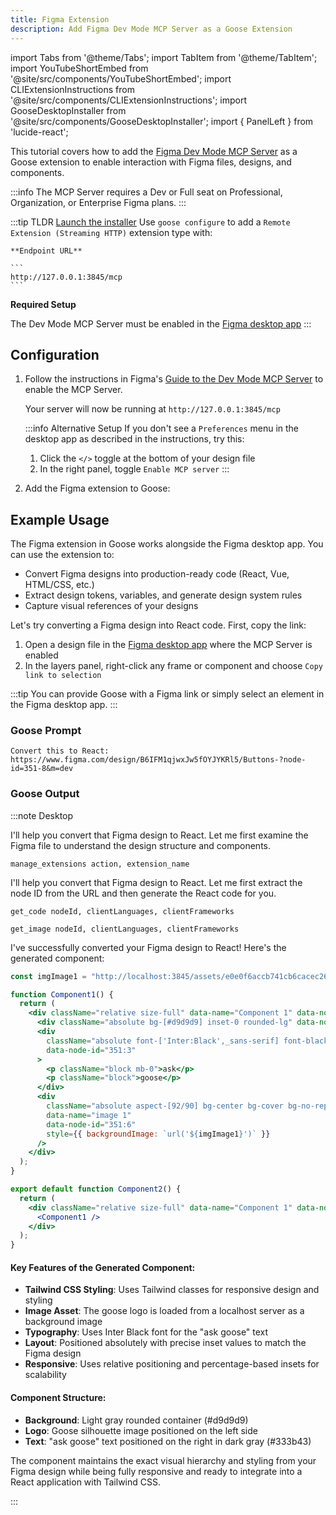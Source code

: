 ```yaml
---
title: Figma Extension
description: Add Figma Dev Mode MCP Server as a Goose Extension
---
```


import Tabs from '@theme/Tabs';
import TabItem from '@theme/TabItem';
import YouTubeShortEmbed from '@site/src/components/YouTubeShortEmbed';
import CLIExtensionInstructions from '@site/src/components/CLIExtensionInstructions';
import GooseDesktopInstaller from '@site/src/components/GooseDesktopInstaller';
import { PanelLeft } from 'lucide-react';

This tutorial covers how to add the [Figma Dev Mode MCP Server](https://help.figma.com/hc/en-us/articles/32132100833559-Guide-to-the-Dev-Mode-MCP-Server) as a Goose extension to enable interaction with Figma files, designs, and components.

:::info
The MCP Server requires a Dev or Full seat on Professional, Organization, or Enterprise Figma plans.
:::

:::tip TLDR
<Tabs groupId="interface">
  <TabItem value="ui" label="goose Desktop" default>
    [Launch the installer](goose://extension?type=streamable_http&url=http%3A%2F%2F127.0.0.1%3A3845%2Fmcp&id=figma&name=Figma&description=Convert%20Figma%20designs%20into%20code%20and%20extract%20design%20context)
  </TabItem>
  <TabItem value="cli" label="goose CLI">
    Use `goose configure` to add a `Remote Extension (Streaming HTTP)` extension type with:
    
    **Endpoint URL**
    
    ```
    http://127.0.0.1:3845/mcp
    ```
  </TabItem>
</Tabs>

**Required Setup**

The Dev Mode MCP Server must be enabled in the [Figma desktop app](https://www.figma.com/downloads/)
:::

## Configuration

1. Follow the instructions in Figma's [Guide to the Dev Mode MCP Server](https://help.figma.com/hc/en-us/articles/32132100833559-Guide-to-the-Dev-Mode-MCP-Server) to enable the MCP Server.

   Your server will now be running at `http://127.0.0.1:3845/mcp`

   :::info Alternative Setup
   If you don't see a `Preferences` menu in the desktop app as described in the instructions, try this:
   1. Click the `</>` toggle at the bottom of your design file
   2. In the right panel, toggle `Enable MCP server`
   :::

2. Add the Figma extension to Goose:
   <Tabs groupId="interface">
     <TabItem value="ui" label="goose Desktop" default>
       <GooseDesktopInstaller
         extensionId="figma"
         extensionName="Figma"
         description="Convert Figma designs into code and extract design context"
         type="http"
         url="http://127.0.0.1:3845/mcp"
       />
     </TabItem>
     <TabItem value="cli" label="goose CLI">
       <CLIExtensionInstructions            
         name="figma"
         type="http"
         url="http://127.0.0.1:3845/mcp"
         timeout={300}
       />
     </TabItem>
   </Tabs>

## Example Usage

The Figma extension in Goose works alongside the Figma desktop app. You can use the extension to:
- Convert Figma designs into production-ready code (React, Vue, HTML/CSS, etc.)
- Extract design tokens, variables, and generate design system rules
- Capture visual references of your designs

Let's try converting a Figma design into React code. First, copy the link:
  1. Open a design file in the [Figma desktop app](https://www.figma.com/downloads/) where the MCP Server is enabled
  2. In the layers panel, right-click any frame or component and choose `Copy link to selection`

:::tip
You can provide Goose with a Figma link or simply select an element in the Figma desktop app.
:::

### Goose Prompt

```
Convert this to React: https://www.figma.com/design/B6IFM1qjwxJw5fOYJYKRl5/Buttons-?node-id=351-8&m=dev
```

### Goose Output

:::note Desktop

I'll help you convert that Figma design to React. Let me first examine the Figma file to understand the design structure and components.

```
manage_extensions action, extension_name
```

I'll help you convert that Figma design to React. Let me first extract the node ID from the URL and then generate the React code for you.

```
get_code nodeId, clientLanguages, clientFrameworks
```

```
get_image nodeId, clientLanguages, clientFrameworks
```

I've successfully converted your Figma design to React! Here's the generated component:

```jsx
const imgImage1 = "http://localhost:3845/assets/e0e0f6accb741cb6cacec2697cef047a7eea7e30.png";

function Component1() {
  return (
    <div className="relative size-full" data-name="Component 1" data-node-id="351:8">
      <div className="absolute bg-[#d9d9d9] inset-0 rounded-lg" data-node-id="351:2" />
      <div
        className="absolute font-['Inter:Black',_sans-serif] font-black inset-[23.33%_2.56%_22.22%_56.41%] leading-[normal] not-italic text-[#333b43] text-[20px]"
        data-node-id="351:3"
      >
        <p className="block mb-0">ask</p>
        <p className="block">goose</p>
      </div>
      <div
        className="absolute aspect-[92/90] bg-center bg-cover bg-no-repeat left-0 right-[52.82%] rounded-lg top-0"
        data-name="image 1"
        data-node-id="351:6"
        style={{ backgroundImage: `url('${imgImage1}')` }}
      />
    </div>
  );
}

export default function Component2() {
  return (
    <div className="relative size-full" data-name="Component 1" data-node-id="351:8">
      <Component1 />
    </div>
  );
}
```

#### Key Features of the Generated Component:

- **Tailwind CSS Styling**: Uses Tailwind classes for responsive design and styling
- **Image Asset**: The goose logo is loaded from a localhost server as a background image  
- **Typography**: Uses Inter Black font for the "ask goose" text
- **Layout**: Positioned absolutely with precise inset values to match the Figma design
- **Responsive**: Uses relative positioning and percentage-based insets for scalability

#### Component Structure:
- **Background**: Light gray rounded container (#d9d9d9)
- **Logo**: Goose silhouette image positioned on the left side
- **Text**: "ask goose" text positioned on the right in dark gray (#333b43)

The component maintains the exact visual hierarchy and styling from your Figma design while being fully responsive and ready to integrate into a React application with Tailwind CSS.

:::